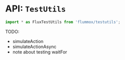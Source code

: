 API: `TestUtils`
===============

```js
import * as FluxTestUtils from 'flummox/testutils';
```

TODO:
- simulateAction
- simulateActionAsync
- note about testing waitFor